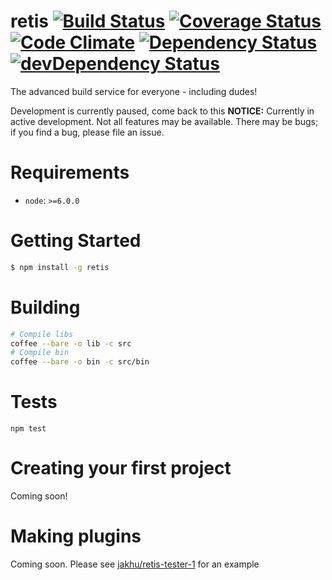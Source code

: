 # retis [![Build Status](https://travis-ci.org/Gum-Joe/retis.svg?branch=master)](https://travis-ci.org/Gum-Joe/retis) [![Coverage Status](https://coveralls.io/repos/github/Gum-Joe/retis/badge.svg?branch=master)](https://coveralls.io/github/Gum-Joe/retis?branch=master) [![Code Climate](https://codeclimate.com/github/Gum-Joe/retis/badges/gpa.svg)](https://codeclimate.com/github/Gum-Joe/retis) [![Dependency Status](https://david-dm.org/Gum-Joe/retis.svg)](https://david-dm.org/Gum-Joe/retis) [![devDependency Status](https://david-dm.org/Gum-Joe/retis/dev-status.svg)](https://david-dm.org/Gum-Joe/retis#info=devDependencies)
The advanced build service for everyone - including dudes!

Development is currently paused, come back to this
**NOTICE:** Currently in active development. Not all features may be available. There may be bugs; if you find a bug, please file an issue.

# Requirements

- `node`: `>=6.0.0`

# Getting Started
```bash
$ npm install -g retis
```
# Building
```bash
# Compile libs
coffee --bare -o lib -c src
# Compile bin
coffee --bare -o bin -c src/bin
```

# Tests
`npm test`

# Creating your first project
Coming soon!

# Making plugins
Coming soon. Please see [jakhu/retis-tester-1](https://github.com/jakhu/retis-tester-1) for an example
